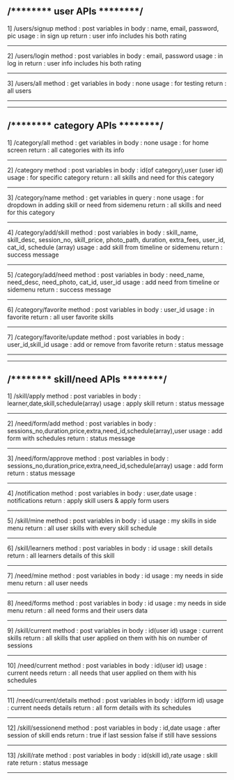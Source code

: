 /******** user APIs ********/
----------------------------------------
1] /users/signup
method : post
variables in body : name, email, password, pic
usage : in sign up
return : user info includes his both rating 
********************************************
2] /users/login
method : post
variables in body : email, password
usage : in log in
return : user info includes his both rating 
********************************************
3] /users/all
method : get
variables in body : none
usage : for testing
return : all users
********************************************

********************************************
/******** category APIs ********/
----------------------------------------
1] /category/all
method : get
variables in body : none
usage : for home screen
return : all categories with its info
********************************************
2] /category
method : post
variables in body : id(of category),user (user id)
usage : for specific category
return : all skills and need for this category
********************************************
3] /category/name
method : get
variables in query : none
usage : for dropdown in adding skill or need from sidemenu
return : all skills and need for this category
********************************************
4] /category/add/skill
method : post
variables in body : skill_name, skill_desc, session_no, skill_price, photo_path, duration, extra_fees, user_id, cat_id, schedule (array)
usage : add skill from timeline or sidemenu
return : success message
********************************************
5] /category/add/need
method : post
variables in body : need_name, need_desc, need_photo, cat_id, user_id
usage : add need from timeline or sidemenu
return : success message
********************************************
6] /category/favorite
method : post
variables in body : user_id
usage : in favorite
return : all user favorite skills
********************************************
7] /category/favorite/update
method : post
variables in body : user_id,skill_id
usage : add or remove from favorite
return : status message
********************************************

********************************************
/******** skill/need APIs ********/
----------------------------------------
1] /skill/apply
method : post
variables in body : learner,date,skill,schedule(array)
usage : apply skill
return : status message
********************************************
2] /need/form/add
method : post
variables in body : sessions_no,duration,price,extra,need_id,schedule(array),user
usage : add form with schedules
return : status message
********************************************
3] /need/form/approve
method : post
variables in body : sessions_no,duration,price,extra,need_id,schedule(array)
usage : add form
return : status message
********************************************
4] /notification
method : post
variables in body : user,date
usage : notifications
return : apply skill users & apply form users 
********************************************
5] /skill/mine
method : post
variables in body : id
usage : my skills in side menu
return : all user skills with every skill schedule
********************************************
6] /skill/learners
method : post
variables in body : id
usage : skill details
return : all learners details of this skill
********************************************
7] /need/mine
method : post
variables in body : id
usage : my needs in side menu
return : all user needs 
********************************************
8] /need/forms
method : post
variables in body : id
usage : my needs in side menu
return : all need forms and their users data
********************************************
9] /skill/current
method : post
variables in body : id(user id)
usage : current skills
return : all skills that user applied on them with his on number of sessions
********************************************
10] /need/current
method : post
variables in body : id(user id)
usage : current needs
return : all needs that user applied on them with his schedules
********************************************
11] /need/current/details
method : post
variables in body : id(form id)
usage : current needs details
return : all form details with its schedules
********************************************
12] /skill/sessionend
method : post
variables in body : id,date
usage : after session of skill ends
return : true if last session false if still have sessions
********************************************
13] /skill/rate
method : post
variables in body : id(skill id),rate
usage : skill rate
return : status message
********************************************